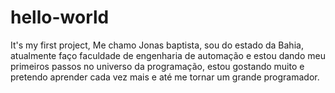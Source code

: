 # hello-world
It's my first project,
Me chamo Jonas baptista, sou do estado da Bahia, atualmente faço faculdade de engenharia de automação e estou dando meu primeiros passos no universo da programação, estou gostando muito e pretendo aprender cada vez mais e até me tornar um grande programador.
